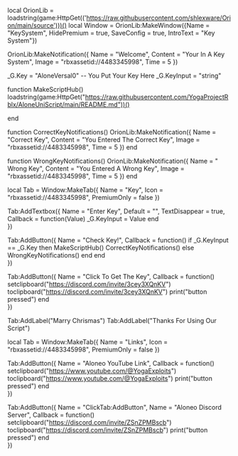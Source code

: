 local OrionLib = loadstring(game:HttpGet(('https://raw.githubusercontent.com/shlexware/Orion/main/source')))()
local Window = OrionLib:MakeWindow({Name = "KeySystem", HidePremium = true, SaveConfig = true, IntroText = "Key System"})

OrionLib:MakeNotification({
	Name = "Welcome",
	Content = "Your In A Key System",
	Image = "rbxassetid://4483345998",
	Time = 5
})

_G.Key = "AloneVersal0" -- You Put Your Key Here
_G.KeyInput = "string"

function MakeScriptHub()
loadstring(game:HttpGet("https://raw.githubusercontent.com/YogaProjectRblx/AloneUniScript/main/README.md"))()

end

function CorrectKeyNotifications()
    OrionLib:MakeNotification({
        Name = "Correct Key",
        Content = "You Entered The Correct Key",
        Image = "rbxassetid://4483345998",
        Time = 5
    })
end

function WrongKeyNotifications()
    OrionLib:MakeNotification({
        Name = " Wrong Key",
        Content = "You Entered A Wrong Key",
        Image = "rbxassetid://4483345998",
        Time = 5
    })
end

local Tab = Window:MakeTab({
	Name = "Key",
	Icon = "rbxassetid://4483345998",
	PremiumOnly = false
})

Tab:AddTextbox({
	Name = "Enter Key",
	Default = "",
	TextDisappear = true,
	Callback = function(Value)
        _G.KeyInput = Value
	end	  
})

Tab:AddButton({
	Name = "Check Key!",
	Callback = function()
        if _G.KeyInput == _G.Key then
         MakeScriptHub()
         CorrectKeyNotifications()
     else
        WrongKeyNotifications()
        end
  	end    
})

Tab:AddButton({
	Name = "Click To Get The Key",
	Callback = function()
setclipboard("https://discord.com/invite/3cey3XQnKV")
toclipboard("https://discord.com/invite/3cey3XQnKV")
      		print("button pressed")
  	end    
})

Tab:AddLabel("Marry Chrismas")
Tab:AddLabel("Thanks For Using Our Script")

local Tab = Window:MakeTab({
	Name = "Links",
	Icon = "rbxassetid://4483345998",
	PremiumOnly = false
})

Tab:AddButton({
	Name = "Aloneo YouTube Link",
	Callback = function()
setclipboard("https://www.youtube.com/@YogaExploits")
toclipboard("https://www.youtube.com/@YogaExploits")
      		print("button pressed")
  	end    
})

Tab:AddButton({
	Name = "ClickTab:AddButton",
	Name = "Aloneo Discord Server",
	Callback = function()
setclipboard("https://discord.com/invite/ZSnZPMBscb")
toclipboard("https://discord.com/invite/ZSnZPMBscb")
      		print("button pressed")
  	end    
})
